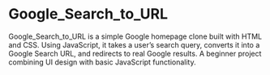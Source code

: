 # Google_Search_to_URL
Google_Search_to_URL is a simple Google homepage clone built with HTML and CSS. Using JavaScript, it takes a user’s search query, converts it into a Google Search URL, and redirects to real Google results. A beginner project combining UI design with basic JavaScript functionality.
